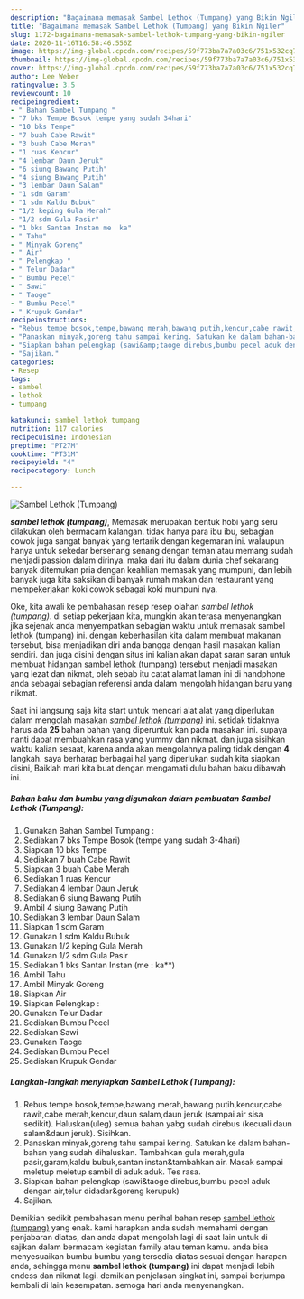```yaml
---
description: "Bagaimana memasak Sambel Lethok (Tumpang) yang Bikin Ngiler"
title: "Bagaimana memasak Sambel Lethok (Tumpang) yang Bikin Ngiler"
slug: 1172-bagaimana-memasak-sambel-lethok-tumpang-yang-bikin-ngiler
date: 2020-11-16T16:58:46.556Z
image: https://img-global.cpcdn.com/recipes/59f773ba7a7a03c6/751x532cq70/sambel-lethok-tumpang-foto-resep-utama.jpg
thumbnail: https://img-global.cpcdn.com/recipes/59f773ba7a7a03c6/751x532cq70/sambel-lethok-tumpang-foto-resep-utama.jpg
cover: https://img-global.cpcdn.com/recipes/59f773ba7a7a03c6/751x532cq70/sambel-lethok-tumpang-foto-resep-utama.jpg
author: Lee Weber
ratingvalue: 3.5
reviewcount: 10
recipeingredient:
- " Bahan Sambel Tumpang "
- "7 bks Tempe Bosok tempe yang sudah 34hari"
- "10 bks Tempe"
- "7 buah Cabe Rawit"
- "3 buah Cabe Merah"
- "1 ruas Kencur"
- "4 lembar Daun Jeruk"
- "6 siung Bawang Putih"
- "4 siung Bawang Putih"
- "3 lembar Daun Salam"
- "1 sdm Garam"
- "1 sdm Kaldu Bubuk"
- "1/2 keping Gula Merah"
- "1/2 sdm Gula Pasir"
- "1 bks Santan Instan me  ka"
- " Tahu"
- " Minyak Goreng"
- " Air"
- " Pelengkap "
- " Telur Dadar"
- " Bumbu Pecel"
- " Sawi"
- " Taoge"
- " Bumbu Pecel"
- " Krupuk Gendar"
recipeinstructions:
- "Rebus tempe bosok,tempe,bawang merah,bawang putih,kencur,cabe rawit,cabe merah,kencur,daun salam,daun jeruk (sampai air sisa sedikit). Haluskan(uleg) semua bahan yabg sudah direbus (kecuali daun salam&amp;daun jeruk). Sisihkan."
- "Panaskan minyak,goreng tahu sampai kering. Satukan ke dalam bahan-bahan yang sudah dihaluskan. Tambahkan gula merah,gula pasir,garam,kaldu bubuk,santan instan&amp;tambahkan air. Masak sampai meletup meletup sambil di aduk aduk. Tes rasa."
- "Siapkan bahan pelengkap (sawi&amp;taoge direbus,bumbu pecel aduk dengan air,telur didadar&amp;goreng kerupuk)"
- "Sajikan."
categories:
- Resep
tags:
- sambel
- lethok
- tumpang

katakunci: sambel lethok tumpang 
nutrition: 117 calories
recipecuisine: Indonesian
preptime: "PT27M"
cooktime: "PT31M"
recipeyield: "4"
recipecategory: Lunch

---
```



![Sambel Lethok (Tumpang)](https://img-global.cpcdn.com/recipes/59f773ba7a7a03c6/751x532cq70/sambel-lethok-tumpang-foto-resep-utama.jpg)

<b><i>sambel lethok (tumpang)</i></b>, Memasak merupakan bentuk hobi yang seru dilakukan oleh bermacam kalangan. tidak hanya para ibu ibu, sebagian cowok juga sangat banyak yang tertarik dengan kegemaran ini. walaupun hanya untuk sekedar bersenang senang dengan teman atau memang sudah menjadi passion dalam dirinya. maka dari itu dalam dunia chef sekarang banyak ditemukan pria dengan keahlian memasak yang mumpuni, dan lebih banyak juga kita saksikan di banyak rumah makan dan restaurant yang mempekerjakan koki cowok sebagai koki mumpuni nya.

Oke, kita awali ke pembahasan resep resep olahan <i>sambel lethok (tumpang)</i>. di setiap pekerjaan kita, mungkin akan terasa menyenangkan jika sejenak anda menyempatkan sebagian waktu untuk memasak sambel lethok (tumpang) ini. dengan keberhasilan kita dalam membuat makanan tersebut, bisa menjadikan diri anda bangga dengan hasil masakan kalian sendiri. dan juga disini dengan situs ini kalian akan dapat saran saran untuk membuat hidangan <u>sambel lethok (tumpang)</u> tersebut menjadi masakan yang lezat dan nikmat, oleh sebab itu catat alamat laman ini di handphone anda sebagai sebagian referensi anda dalam mengolah hidangan baru yang nikmat.




Saat ini langsung saja kita start untuk mencari alat alat yang diperlukan dalam mengolah masakan <u><i>sambel lethok (tumpang)</i></u> ini. setidak tidaknya harus ada <b>25</b> bahan bahan yang diperuntuk kan pada masakan ini. supaya nanti dapat membuahkan rasa yang yummy dan nikmat. dan juga sisihkan waktu kalian sesaat, karena anda akan mengolahnya paling tidak dengan <b>4</b> langkah. saya berharap berbagai hal yang diperlukan sudah kita siapkan disini, Baiklah mari kita buat dengan mengamati dulu bahan baku dibawah ini.

<!--inarticleads1-->

##### Bahan baku dan bumbu yang digunakan dalam pembuatan Sambel Lethok (Tumpang):

1. Gunakan  Bahan Sambel Tumpang :
1. Sediakan 7 bks Tempe Bosok (tempe yang sudah 3-4hari)
1. Siapkan 10 bks Tempe
1. Sediakan 7 buah Cabe Rawit
1. Siapkan 3 buah Cabe Merah
1. Sediakan 1 ruas Kencur
1. Sediakan 4 lembar Daun Jeruk
1. Sediakan 6 siung Bawang Putih
1. Ambil 4 siung Bawang Putih
1. Sediakan 3 lembar Daun Salam
1. Siapkan 1 sdm Garam
1. Gunakan 1 sdm Kaldu Bubuk
1. Gunakan 1/2 keping Gula Merah
1. Gunakan 1/2 sdm Gula Pasir
1. Sediakan 1 bks Santan Instan (me : ka**)
1. Ambil  Tahu
1. Ambil  Minyak Goreng
1. Siapkan  Air
1. Siapkan  Pelengkap :
1. Gunakan  Telur Dadar
1. Sediakan  Bumbu Pecel
1. Sediakan  Sawi
1. Gunakan  Taoge
1. Sediakan  Bumbu Pecel
1. Sediakan  Krupuk Gendar




<!--inarticleads2-->

##### Langkah-langkah menyiapkan Sambel Lethok (Tumpang):

1. Rebus tempe bosok,tempe,bawang merah,bawang putih,kencur,cabe rawit,cabe merah,kencur,daun salam,daun jeruk (sampai air sisa sedikit). Haluskan(uleg) semua bahan yabg sudah direbus (kecuali daun salam&amp;daun jeruk). Sisihkan.
1. Panaskan minyak,goreng tahu sampai kering. Satukan ke dalam bahan-bahan yang sudah dihaluskan. Tambahkan gula merah,gula pasir,garam,kaldu bubuk,santan instan&amp;tambahkan air. Masak sampai meletup meletup sambil di aduk aduk. Tes rasa.
1. Siapkan bahan pelengkap (sawi&amp;taoge direbus,bumbu pecel aduk dengan air,telur didadar&amp;goreng kerupuk)
1. Sajikan.




Demikian sedikit pembahasan menu perihal bahan resep <u>sambel lethok (tumpang)</u> yang enak. kami harapkan anda sudah memahami dengan penjabaran diatas, dan anda dapat mengolah lagi di saat lain untuk di sajikan dalam bermacam kegiatan family atau teman kamu. anda bisa menyesuaikan bumbu bumbu yang tersedia diatas sesuai dengan harapan anda, sehingga menu <b>sambel lethok (tumpang)</b> ini dapat menjadi lebih endess dan nikmat lagi. demikian penjelasan singkat ini, sampai berjumpa kembali di lain kesempatan. semoga hari anda menyenangkan.
